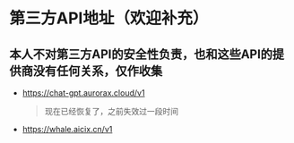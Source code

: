 # 第三方API地址（欢迎补充）
## 本人不对第三方API的安全性负责，也和这些API的提供商没有任何关系，仅作收集
- https://chat-gpt.aurorax.cloud/v1
  > 现在已经恢复了，之前失效过一段时间
- https://whale.aicix.cn/v1